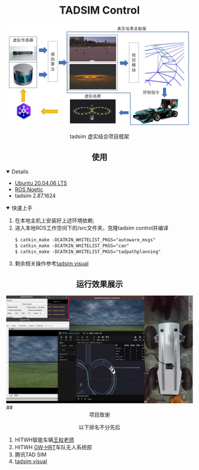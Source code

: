 # <div align="center">TADSIM Control</div>

<div align="center">
<img src="./assets/FrameWork.jpg" width="800">
<p>tadsim 虚实结合项目框架</p>
</div>

## <div align="center">使用</div>
<details open>

- [Ubuntu 20.04.06 LTS](https://ubuntu.com/download/alternative-downloads)
- [ROS Noetic](https://wiki.ros.org/noetic/Installation/Ubuntu)
- tadsim 2.87.1624

</details>

<details open>
<summary>快速上手</summary>

1. 在本地主机上安装好上述环境依赖;
2. 进入本地ROS工作空间下的/src文件夹，克隆tadsim control并编译
   ```
   $ catkin_make -DCATKIN_WHITELIST_PKGS="autoware_msgs"
   $ catkin_make -DCATKIN_WHITELIST_PKGS="can"
   $ catkin_make -DCATKIN_WHITELIST_PKGS="tadpathplanning"
   ```
3. 剩余相关操作参考[tadsim visual](https://github.com/255isWhite/tadsim_visual)
</details>

## <div align="center">运行效果展示</div>
<div align="center">
<img src="./assets/HIL.jpg" width="800">
</div>
## <div align="center">项目致谢</div>

<p align="center">以下排名不分先后</p>

1. HITWH智能车辆[王权老师](http://homepage.hit.edu.cn/kingpower?lang=zh)
2. HITWH [GW-HRT](http://www.hrtcn.org/)车队无人系统部
3. 腾讯TAD SIM
4. [tadsim visual](https://github.com/255isWhite/tadsim_visual)
